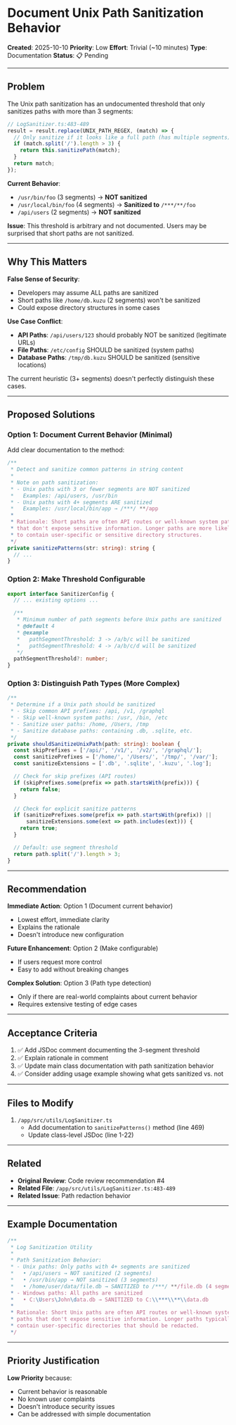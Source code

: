 # Document Unix Path Sanitization Behavior

**Created**: 2025-10-10
**Priority**: Low
**Effort**: Trivial (~10 minutes)
**Type**: Documentation
**Status**: 📋 Pending

---

## Problem

The Unix path sanitization has an undocumented threshold that only sanitizes paths with more than 3 segments:

```typescript
// LogSanitizer.ts:483-489
result = result.replace(UNIX_PATH_REGEX, (match) => {
  // Only sanitize if it looks like a full path (has multiple segments)
  if (match.split('/').length > 3) {
    return this.sanitizePath(match);
  }
  return match;
});
```

**Current Behavior**:
- `/usr/bin/foo` (3 segments) → **NOT sanitized**
- `/usr/local/bin/foo` (4 segments) → **Sanitized to** `/***/**/foo`
- `/api/users` (2 segments) → **NOT sanitized**

**Issue**: This threshold is arbitrary and not documented. Users may be surprised that short paths are not sanitized.

---

## Why This Matters

**False Sense of Security**:
- Developers may assume ALL paths are sanitized
- Short paths like `/home/db.kuzu` (2 segments) won't be sanitized
- Could expose directory structures in some cases

**Use Case Conflict**:
- **API Paths**: `/api/users/123` should probably NOT be sanitized (legitimate URLs)
- **File Paths**: `/etc/config` SHOULD be sanitized (system paths)
- **Database Paths**: `/tmp/db.kuzu` SHOULD be sanitized (sensitive locations)

The current heuristic (3+ segments) doesn't perfectly distinguish these cases.

---

## Proposed Solutions

### Option 1: Document Current Behavior (Minimal)

Add clear documentation to the method:

```typescript
/**
 * Detect and sanitize common patterns in string content
 *
 * Note on path sanitization:
 * - Unix paths with 3 or fewer segments are NOT sanitized
 *   Examples: /api/users, /usr/bin
 * - Unix paths with 4+ segments ARE sanitized
 *   Examples: /usr/local/bin/app → /***/ **/app
 *
 * Rationale: Short paths are often API routes or well-known system paths
 * that don't expose sensitive information. Longer paths are more likely
 * to contain user-specific or sensitive directory structures.
 */
private sanitizePatterns(str: string): string {
  // ...
}
```

### Option 2: Make Threshold Configurable

```typescript
export interface SanitizerConfig {
  // ... existing options ...

  /**
   * Minimum number of path segments before Unix paths are sanitized
   * @default 4
   * @example
   *   pathSegmentThreshold: 3 -> /a/b/c will be sanitized
   *   pathSegmentThreshold: 4 -> /a/b/c/d will be sanitized
   */
  pathSegmentThreshold?: number;
}
```

### Option 3: Distinguish Path Types (More Complex)

```typescript
/**
 * Determine if a Unix path should be sanitized
 * - Skip common API prefixes: /api, /v1, /graphql
 * - Skip well-known system paths: /usr, /bin, /etc
 * - Sanitize user paths: /home, /Users, /tmp
 * - Sanitize database paths: containing .db, .sqlite, etc.
 */
private shouldSanitizeUnixPath(path: string): boolean {
  const skipPrefixes = ['/api/', '/v1/', '/v2/', '/graphql/'];
  const sanitizePrefixes = ['/home/', '/Users/', '/tmp/', '/var/'];
  const sanitizeExtensions = ['.db', '.sqlite', '.kuzu', '.log'];

  // Check for skip prefixes (API routes)
  if (skipPrefixes.some(prefix => path.startsWith(prefix))) {
    return false;
  }

  // Check for explicit sanitize patterns
  if (sanitizePrefixes.some(prefix => path.startsWith(prefix)) ||
      sanitizeExtensions.some(ext => path.includes(ext))) {
    return true;
  }

  // Default: use segment threshold
  return path.split('/').length > 3;
}
```

---

## Recommendation

**Immediate Action**: Option 1 (Document current behavior)
- Lowest effort, immediate clarity
- Explains the rationale
- Doesn't introduce new configuration

**Future Enhancement**: Option 2 (Make configurable)
- If users request more control
- Easy to add without breaking changes

**Complex Solution**: Option 3 (Path type detection)
- Only if there are real-world complaints about current behavior
- Requires extensive testing of edge cases

---

## Acceptance Criteria

1. ✅ Add JSDoc comment documenting the 3-segment threshold
2. ✅ Explain rationale in comment
3. ✅ Update main class documentation with path sanitization behavior
4. ✅ Consider adding usage example showing what gets sanitized vs. not

---

## Files to Modify

1. `/app/src/utils/LogSanitizer.ts`
   - Add documentation to `sanitizePatterns()` method (line 469)
   - Update class-level JSDoc (line 1-22)

---

## Related

- **Original Review**: Code review recommendation #4
- **Related File**: `/app/src/utils/LogSanitizer.ts:483-489`
- **Related Issue**: Path redaction behavior

---

## Example Documentation

```typescript
/**
 * Log Sanitization Utility
 *
 * Path Sanitization Behavior:
 * - Unix paths: Only paths with 4+ segments are sanitized
 *   • /api/users → NOT sanitized (2 segments)
 *   • /usr/bin/app → NOT sanitized (3 segments)
 *   • /home/user/data/file.db → SANITIZED to /***/ **/file.db (4 segments)
 * - Windows paths: All paths are sanitized
 *   • C:\Users\John\data.db → SANITIZED to C:\\***\\**\\data.db
 *
 * Rationale: Short Unix paths are often API routes or well-known system
 * paths that don't expose sensitive information. Longer paths typically
 * contain user-specific directories that should be redacted.
 */
```

---

## Priority Justification

**Low Priority** because:
- Current behavior is reasonable
- No known user complaints
- Doesn't introduce security issues
- Can be addressed with simple documentation
